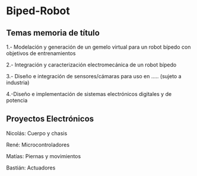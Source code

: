 # Biped-Robot
## Temas memoria de título
1.- Modelación y generación de un gemelo virtual para un robot bípedo con objetivos de entrenamientos

2.- Integración y caracterización electromecánica de un robot bípedo

3.- Diseño e integración de sensores/cámaras para uso en ..... (sujeto a industria)

4.-Diseño e implementación de sistemas electrónicos digitales y de potencia
## Proyectos Electrónicos
Nicolás: Cuerpo y chasis

René: Microcontroladores

Matías: Piernas y movimientos

Bastián: Actuadores
